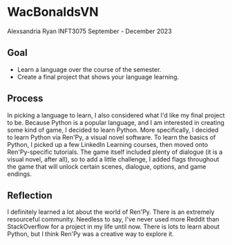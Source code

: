# WacBonaldsVN
Alexsandria Ryan
INFT3075
September - December 2023

## Goal
- Learn a language over the course of the semester.
- Create a final project that shows your language learning.

## Process
In picking a language to learn, I also considered what I'd like my final project to be. Because Python is a popular language, and I am interested in creating some kind of game, I decided to learn Python. More specifically, I decided to learn Python via Ren'Py, a visual novel software.
To learn the basics of Python, I picked up a few LinkedIn Learning courses, then moved onto Ren'Py-specific tutorials.
The game itself included plenty of dialogue (it is a visual novel, after all), so to add a little challenge, I added flags throughout the game that will unlock certain scenes, dialogue, options, and game endings.

## Reflection
I definitely learned a lot about the world of Ren'Py. There is an extremely resourceful community. Needless to say, I've never used more Reddit than StackOverflow for a project in my life until now. There is lots to learn about Python, but I think Ren'Py was a creative way to explore it.
